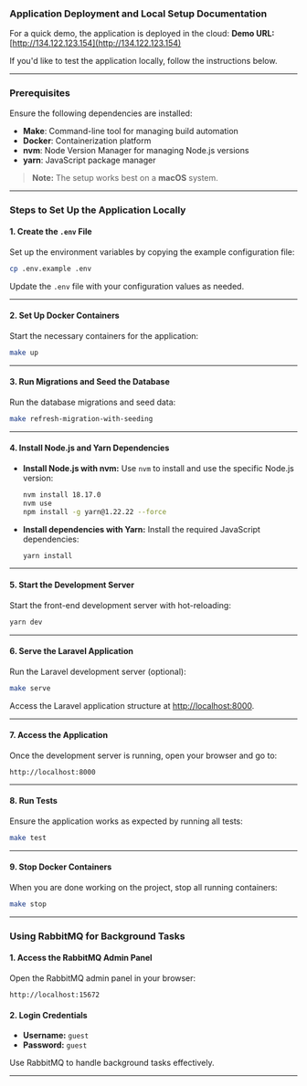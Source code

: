 ### Application Deployment and Local Setup Documentation

For a quick demo, the application is deployed in the cloud:
**Demo URL:** [http://134.122.123.154](http://134.122.123.154)

If you'd like to test the application locally, follow the instructions below.

---

### Prerequisites

Ensure the following dependencies are installed:

- **Make**: Command-line tool for managing build automation
- **Docker**: Containerization platform
- **nvm**: Node Version Manager for managing Node.js versions
- **yarn**: JavaScript package manager

> **Note:** The setup works best on a **macOS** system.

---

### Steps to Set Up the Application Locally

#### 1. **Create the `.env` File**
Set up the environment variables by copying the example configuration file:

```bash
cp .env.example .env
```

Update the `.env` file with your configuration values as needed.

---

#### 2. **Set Up Docker Containers**
Start the necessary containers for the application:

```bash
make up
```

---

#### 3. **Run Migrations and Seed the Database**
Run the database migrations and seed data:

```bash
make refresh-migration-with-seeding
```

---

#### 4. **Install Node.js and Yarn Dependencies**

- **Install Node.js with nvm:**
  Use `nvm` to install and use the specific Node.js version:
   ```bash
   nvm install 18.17.0
   nvm use
   npm install -g yarn@1.22.22 --force
   ```

- **Install dependencies with Yarn:**
  Install the required JavaScript dependencies:
   ```bash
   yarn install
   ```

---

#### 5. **Start the Development Server**
Start the front-end development server with hot-reloading:

```bash
yarn dev
```

---

#### 6. **Serve the Laravel Application**
Run the Laravel development server (optional):

```bash
make serve
```

Access the Laravel application structure at [http://localhost:8000](http://localhost:8000).

---

#### 7. **Access the Application**
Once the development server is running, open your browser and go to:

```
http://localhost:8000
```

---

#### 8. **Run Tests**
Ensure the application works as expected by running all tests:

```bash
make test
```

---

#### 9. **Stop Docker Containers**
When you are done working on the project, stop all running containers:

```bash
make stop
```

---

### Using RabbitMQ for Background Tasks

#### 1. **Access the RabbitMQ Admin Panel**
Open the RabbitMQ admin panel in your browser:

```
http://localhost:15672
```

#### 2. **Login Credentials**
- **Username:** `guest`
- **Password:** `guest`

Use RabbitMQ to handle background tasks effectively.

---
